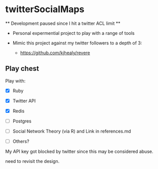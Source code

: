 twitterSocialMaps
=================

** Development paused since I hit a twitter ACL limit **

 - Personal expermential project to play with a range of tools

 - Mimic this project against my twitter followers to a depth of 3:
    - https://github.com/kjhealy/revere

Play chest
----------

Play with:
 - [X] Ruby
 - [X] Twitter API
 - [X] Redis
 - [ ] Postgres
 - [ ] Social Network Theory (via R) and Link in references.md
 - [ ] Others?



My API key got blocked by twitter since this may be considered abuse. 

need to revisit the design.

